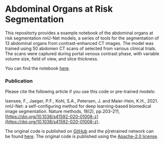 # Abdominal Organs at Risk Segmentation

This repositorty provides a example notebook of the abdominal organs at risk segmentation nnU-Net models, a series of tools for the segmentation of 13 abdominal organs from contrast-enhanced CT images. The model was trained using 50 abdomen CT scans of selected from various clinical trials. The scans were captured during portal venous contrast phase, with variable volume size, field of view, and slice thickness.

You can find the notebook [here](https://github.com/modelhub-ai/colab_organsatrisk/blob/main/nnunet_abdominal_oar_mwe.ipynb).


### Publication

Please cite the following article if you use this code or pre-trained models:

Isensee, F., Jaeger, P.F., Kohl, S.A., Petersen, J. and Maier-Hein, K.H., 2021. nnU-Net: a self-configuring method for deep learning-based biomedical image segmentation. Nature methods, 18(2), pp.203-211, [https://doi.org/10.1038/s41592-020-01008-z](https://doi.org/10.1038/s41592-020-01008-z).

The original code is published on [GitHub](https://github.com/MIC-DKFZ/nnUNet) and the p[retrained network can be found [here](https://zenodo.org/record/4003545). The original code is published using the [Apache-2.0 license](https://github.com/MIC-DKFZ/nnUNet/blob/master/LICENSE).
